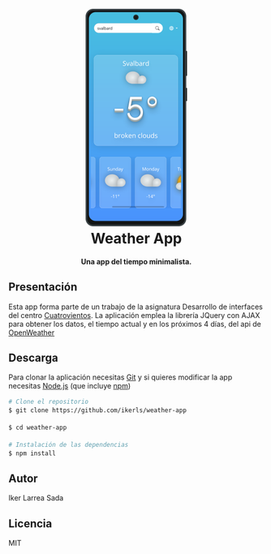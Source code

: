 <h1 align="center">
  <br>
  <img src="./assets/sass/base/Samsung%20Galaxy%20Note20%205G.png" alt="icono" width="200">
  <br>
  Weather App
  <br>
</h1>

<h4 align="center">Una app del tiempo minimalista.</h4>

## Presentación

Esta app forma parte de un trabajo de la asignatura Desarrollo de interfaces del centro [Cuatrovientos](https://www.cuatrovientos.org/).
La aplicación emplea la librería JQuery con AJAX para obtener los datos, el tiempo actual y en los próximos 4 días, del api de [OpenWeather](https://openweathermap.org/)

## Descarga

Para clonar la aplicación necesitas [Git](https://git-scm.com) y si quieres modificar la app necesitas [Node.js](https://nodejs.org/en/download/) (que incluye [npm](http://npmjs.com))

```bash
# Clone el repositorio
$ git clone https://github.com/ikerls/weather-app

$ cd weather-app

# Instalación de las dependencias
$ npm install

```

## Autor

Iker Larrea Sada

## Licencia

MIT
